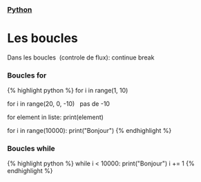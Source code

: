 ### [Python](index.md)
# Les boucles

Dans les boucles  (controle de flux):
continue
break

### Boucles for

{% highlight python %}
for i in range(1, 10)

for i in range(20, 0, -10)   pas de -10

for element in liste:
	print(element)
  
for i in range(10000):
	print("Bonjour")
{% endhighlight %}

### Boucles while

{% highlight python %}
while i < 10000:
	print("Bonjour")
	i += 1
{% endhighlight %}
